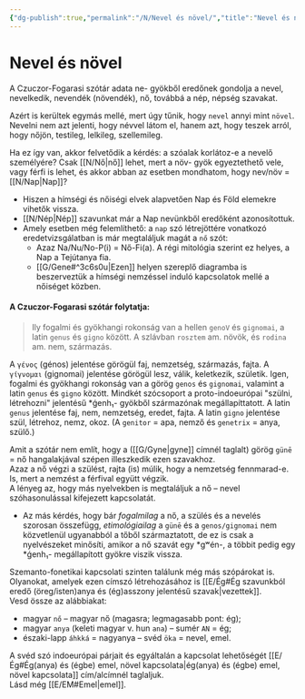```yaml
---
{"dg-publish":true,"permalink":"/N/Nevel és növel/","title":"Nevel és növel","created":"2025-02-24T19:19","updated":"2025-02-24T22:11:10Z"}
---
```



# Nevel és növel

  
A Czuczor-Fogarasi szótár adata ne- gyökből eredőnek gondolja a nevel, nevelkedik, nevendék (növendék), nő, továbbá a nép, népség szavakat.  

Azért is kerültek egymás mellé, mert úgy tűnik, hogy `nevel` annyi mint `növel`. Nevelni nem azt jelenti, hogy névvel látom el, hanem azt, hogy teszek arról, hogy nőjön, testileg, lelkileg, szellemileg.  

Ha ez így van, akkor felvetődik a kérdés: a szóalak korlátoz-e a nevelő személyére? Csak [[N/Nő\|nő]] lehet, mert a növ- gyök egyeztethető vele, vagy férfi is lehet, és akkor abban az esetben mondhatom, hogy nev/növ = [[N/Nap\|Nap]]?  
- Hiszen a hímségi és nőiségi elvek alapvetően Nap és Föld elemekre vihetők vissza.
- [[N/Nép\|Nép]] szavunkat már a Nap nevünkből eredőként azonosítottuk.
- Amely esetben még felemlíthető: a `nap` szó létrejöttére vonatkozó eredetvizsgálatban is már megtaláljuk magát a `nő` szót:
	- Azaz Na/Nu/No-P(i) = Nő-Fi(a). A régi mitológia szerint ez helyes, a Nap a Tejútanya fia.
	- [[G/Gene#^3c6s0u\|Ezen]] helyen szereplő diagramba is beszerveztük a hímségi nemzéssel induló kapcsolatok mellé a nőiséget közben.

#### A Czuczor-Fogarasi szótár folytatja:

> Ily fogalmi és gyökhangi rokonság van a hellen `genoV` és `gignomai`, a latin `genus` és `gigno` között. A szlávban `rosztem` am. növök, és `rodina` am. nem, származás.  

A `γένος` (génos) jelentése görögül faj, nemzetség, származás, fajta. A `γίγνομαι` (gignomai) jelentése görögül lesz, válik, keletkezik, születik.
Igen, fogalmi és gyökhangi rokonság van a görög `genos` és `gignomai`, valamint a latin `genus` és `gigno` között. Mindkét szócsoport a proto-indoeurópai "szülni, létrehozni" jelentésű \*ǵenh₁- gyökből származónak megállapíttatott.
A latin `genus` jelentése faj, nem, nemzetség, eredet, fajta.
A latin `gigno` jelentése szül, létrehoz, nemz, okoz. (A `genitor` = apa, nemző és `genetrix` = anya, szülő.)  

Amit a szótár nem említ, hogy a ([[G/Gyne\|gyne]] címnél taglalt) görög `günē` = nő hangalakjával szépen illeszkedik ezen szavakhoz.  
Azaz a nő végzi a szülést, rajta (is) múlik, hogy a nemzetség fennmarad-e. Is, mert a nemzést a férfival együtt végzik.  
A lényeg az, hogy más nyelvekben is megtaláljuk a nő – nevel szóhasonulással kifejezett kapcsolatát.  
- Az más kérdés, hogy bár *fogalmilag* a nő, a szülés és a nevelés szorosan összefügg, *etimológiailag* a `günē` és a `genos/gignomai` nem közvetlenül ugyanabból a tőből származtatott, de ez is csak a nyelvészeket minősíti, amikor a nő szavát egy \*gʷén-, a többit pedig egy \*ǵenh₁- megállapított gyökre viszik vissza.

Szemanto-fonetikai kapcsolati szinten találunk még más szópárokat is. Olyanokat, amelyek ezen címszó létrehozásához is [[E/Ég#Ég szavunkból eredő (öreg/isten)anya és (ég)asszony jelentésű szavak\|vezettek]].  
Vesd össze az alábbiakat:  
- magyar `nő` – magyar nő (magasra; legmagasabb pont: ég);
- magyar `anya` (keleti magyar v. hun `ana`) – sumér `AN` = ég;
- északi-lapp `áhkká` = nagyanya – svéd `öka` = nevel, emel.

A svéd szó indoeurópai párjait és egyáltalán a kapcsolat lehetőségét [[E/Ég#Ég(anya) és (égbe) emel, növel kapcsolata\|ég(anya) és (égbe) emel, növel kapcsolata]] cím/alcímnél taglaljuk.  
Lásd még [[E/EM#Emel\|emel]].  